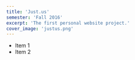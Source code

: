 ```yaml
---
title: 'Just.us'
semester: 'Fall 2016'
excerpt: 'The first personal website project.'
cover_image: 'justus.png'
---
```


* Item 1
* Item 2